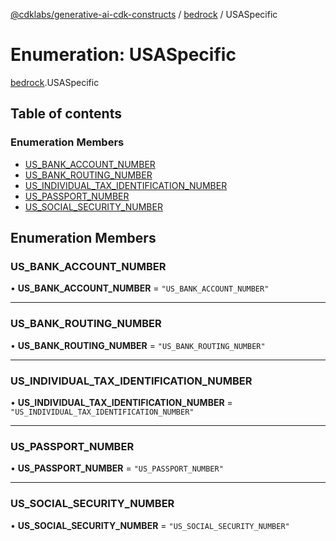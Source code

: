 [@cdklabs/generative-ai-cdk-constructs](../README.md) / [bedrock](../modules/bedrock.md) / USASpecific

# Enumeration: USASpecific

[bedrock](../modules/bedrock.md).USASpecific

## Table of contents

### Enumeration Members

- [US\_BANK\_ACCOUNT\_NUMBER](bedrock.USASpecific.md#us_bank_account_number)
- [US\_BANK\_ROUTING\_NUMBER](bedrock.USASpecific.md#us_bank_routing_number)
- [US\_INDIVIDUAL\_TAX\_IDENTIFICATION\_NUMBER](bedrock.USASpecific.md#us_individual_tax_identification_number)
- [US\_PASSPORT\_NUMBER](bedrock.USASpecific.md#us_passport_number)
- [US\_SOCIAL\_SECURITY\_NUMBER](bedrock.USASpecific.md#us_social_security_number)

## Enumeration Members

### US\_BANK\_ACCOUNT\_NUMBER

• **US\_BANK\_ACCOUNT\_NUMBER** = ``"US_BANK_ACCOUNT_NUMBER"``

___

### US\_BANK\_ROUTING\_NUMBER

• **US\_BANK\_ROUTING\_NUMBER** = ``"US_BANK_ROUTING_NUMBER"``

___

### US\_INDIVIDUAL\_TAX\_IDENTIFICATION\_NUMBER

• **US\_INDIVIDUAL\_TAX\_IDENTIFICATION\_NUMBER** = ``"US_INDIVIDUAL_TAX_IDENTIFICATION_NUMBER"``

___

### US\_PASSPORT\_NUMBER

• **US\_PASSPORT\_NUMBER** = ``"US_PASSPORT_NUMBER"``

___

### US\_SOCIAL\_SECURITY\_NUMBER

• **US\_SOCIAL\_SECURITY\_NUMBER** = ``"US_SOCIAL_SECURITY_NUMBER"``
